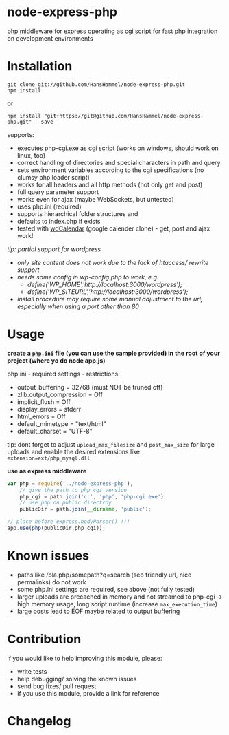 node-express-php
================

php middleware for express operating as cgi script for fast php integration on development environments

Installation
============

	git clone git://github.com/HansHammel/node-express-php.git
	npm install

or

    npm install "git+https://git@github.com/HansHammel/node-express-php.git" --save

supports:
- executes php-cgi.exe as cgi script (works on windows, should work on linux, too)
- correct handling of directories and special characters in path and query
- sets environment variables according to the cgi specifications (no clumsy php loader script)
- works for all headers and all http methods (not only get and post)
- full query parameter support
- works even for ajax (maybe WebSockets, but untested)
- uses php.ini (required)
- supports hierarchical folder structures and
- defaults to index.php if exists
- tested with [wdCalendar](https://github.com/ronisaha/wdCalendar) (google calender clone) - get, post and ajax work!

_tip: partial support for wordpress_
- _only site content does not work due to the lack of htaccess/ rewrite support_
- _needs some config in wp-config.php to work, e.g._
    * _define('WP_HOME','http://localhost:3000/wordpress');_
    * _define('WP_SITEURL','http://localhost:3000/wordpress');_
- _install procedure may require some manual adjustment to the url, especially when using a port other than 80_

Usage
=====

**create a `php.ini` file (you can use the sample provided) in the root of your project (where yo do node app.js)**

php.ini - required settings - restrictions:
- output_buffering = 32768 (must NOT be truned off)
- zlib.output_compression = Off
- implicit_flush = Off
- display_errors = stderr
- html_errors = Off
- default_mimetype = "text/html"
- default_charset = "UTF-8"

tip: dont forget to adjust `upload_max_filesize` and `post_max_size` for large uploads and enable the desired extensions like
`extension=ext/php_mysql.dll`

**use as express middleware**

```javascript
var php = require('../node-express-php'),
    // give the path to php cgi version
	php_cgi = path.join('c:', 'php', 'php-cgi.exe')
	// use php on public directroy
	publicDir = path.join(__dirname, 'public');

// place before express.bodyParser() !!!
app.use(php(publicDir,php_cgi));
```

Known issues
============

- paths like /bla.php/somepath?q=search (seo friendly url, nice permalinks) do not work
- some php.ini settings are required, see above (not fully tested)
- larger uploads are precached in memory and not streamed to php-cgi -> high memory usage, long script runtime (increase `max_execution_time`)
- large posts lead to EOF maybe related to output buffering

Contribution
============

if you would like to help improving this module, please:
- write tests
- help debugging/ solving the known issues
- send bug fixes/ pull request
- if you use this module, provide a link for reference

Changelog
=========
